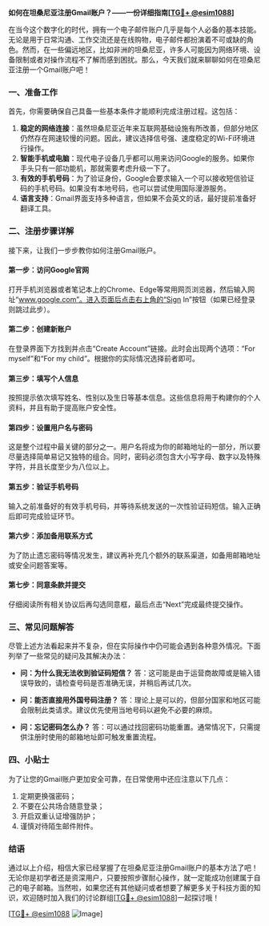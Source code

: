 **如何在坦桑尼亚注册Gmail账户？——一份详细指南[[TG💪+ @esim1088](https://t.me/s/esim1088)]**

在当今这个数字化的时代，拥有一个电子邮件账户几乎是每个人必备的基本技能。无论是用于日常沟通、工作交流还是在线购物，电子邮件都扮演着不可或缺的角色。然而，在一些偏远地区，比如非洲的坦桑尼亚，许多人可能因为网络环境、设备限制或者对操作流程不了解而感到困扰。那么，今天我们就来聊聊如何在坦桑尼亚注册一个Gmail账户吧！

### 一、准备工作

首先，你需要确保自己具备一些基本条件才能顺利完成注册过程。这包括：

1. **稳定的网络连接**：虽然坦桑尼亚近年来互联网基础设施有所改善，但部分地区仍然存在网速较慢的问题。因此，建议选择信号强、速度稳定的Wi-Fi环境进行操作。
2. **智能手机或电脑**：现代电子设备几乎都可以用来访问Google的服务。如果你手头只有一部功能机，那就需要考虑升级一下了。
3. **有效的手机号码**：为了验证身份，Google会要求输入一个可以接收短信验证码的手机号码。如果没有本地号码，也可以尝试使用国际漫游服务。
4. **语言支持**：Gmail界面支持多种语言，但如果不会英文的话，最好提前准备好翻译工具。

### 二、注册步骤详解

接下来，让我们一步步教你如何注册Gmail账户。

#### 第一步：访问Google官网
打开手机浏览器或者笔记本上的Chrome、Edge等常用网页浏览器，然后输入网址“www.google.com”。进入页面后点击右上角的“Sign In”按钮（如果已经登录则跳过此步）。

#### 第二步：创建新账户
在登录界面下方找到并点击“Create Account”链接。此时会出现两个选项：“For myself”和“For my child”。根据你的实际情况选择前者即可。

#### 第三步：填写个人信息
按照提示依次填写姓名、性别以及生日等基本信息。这些信息将用于构建你的个人资料，并且有助于提高账户安全性。

#### 第四步：设置用户名与密码
这是整个过程中最关键的部分之一。用户名将成为你的邮箱地址的一部分，所以要尽量选择简单易记又独特的组合。同时，密码必须包含大小写字母、数字以及特殊字符，并且长度至少为八位以上。

#### 第五步：验证手机号码
输入之前准备好的有效手机号码，并等待系统发送的一次性验证码短信。输入正确后即可完成验证环节。

#### 第六步：添加备用联系方式
为了防止遗忘密码等情况发生，建议再补充几个额外的联系渠道，如备用邮箱地址或安全问题答案等。

#### 第七步：同意条款并提交
仔细阅读所有相关协议后再勾选同意框，最后点击“Next”完成最终提交操作。

### 三、常见问题解答

尽管上述方法看起来并不复杂，但在实际操作中仍可能会遇到各种意外情况。下面列举了一些常见的疑问及其解决办法：

- **问：为什么我无法收到验证码短信？**
  答：这可能是由于运营商故障或是输入错误导致的，请检查号码是否准确无误，并稍后再试几次。

- **问：能否直接用外国号码注册？**
  答：理论上是可以的，但部分国家和地区可能会限制此类请求。建议优先使用当地号码以避免不必要的麻烦。

- **问：忘记密码怎么办？**
  答：可以通过找回密码功能重置。通常情况下，只需提供注册时使用的邮箱地址即可触发重置流程。

### 四、小贴士

为了让您的Gmail账户更加安全可靠，在日常使用中还应注意以下几点：
1. 定期更换强密码；
2. 不要在公共场合随意登录；
3. 开启双重认证增强防护；
4. 谨慎对待陌生邮件附件。

### 结语

通过以上介绍，相信大家已经掌握了在坦桑尼亚注册Gmail账户的基本方法了吧！无论你是初学者还是资深用户，只要按照步骤耐心操作，就一定能成功创建属于自己的电子邮箱。当然啦，如果您还有其他疑问或者想要了解更多关于科技方面的知识，欢迎随时加入我们的讨论群组[[TG💪+ @esim1088](https://t.me/s/esim1088)]一起探讨哦！

[[TG💪+ @esim1088](https://t.me/s/esim1088) ![Image](https://i.postimg.cc/4NQfJmqS/Snipaste-2025-05-13-00-14-12.png)]